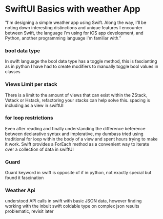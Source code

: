 <h1> SwiftUI Basics with weather App </h1>

<p> "I'm designing a simple weather app using Swift. Along the way, I'll be noting down interesting distinctions and unique features I encounter between Swift, the language I'm using for iOS app development, and Python, another programming language I'm familiar with." </p>

<h3> bool data type</h3>
<p> In swift language the bool data type has a toggle method, this is fascianting as in python I have had to create modifiers to manually toggle bool values in classes</p>

<h3> Views Limit per stack</h3>
<p> There is a limit to the amount of views that can exist within the ZStack, Vstack or Hstack, refactoring your stacks can help solve this. spacing is including as a view in swiftUI</p>

<h3> for loop restrictions </h3>
<p> Even after reading and finally understanding the difference beference between declarative syntax and implerative, my dumbass tried using traditional for loop within the body of a view and spent hours trying to make it work. Swift provides a ForEach method as a convenient way to iterate over a collection of data in swiftUI </p>

<h3> Guard </h3>
<p> Guard keyword in swift is opposite of if in python, not exactly special but found it fascination</p>

<h3>Weather Api</h3>
<p> understood API calls in swift with basic JSON data, however finding working with the inbult swift coldable type on complex json results problematic, revisit later </p>
